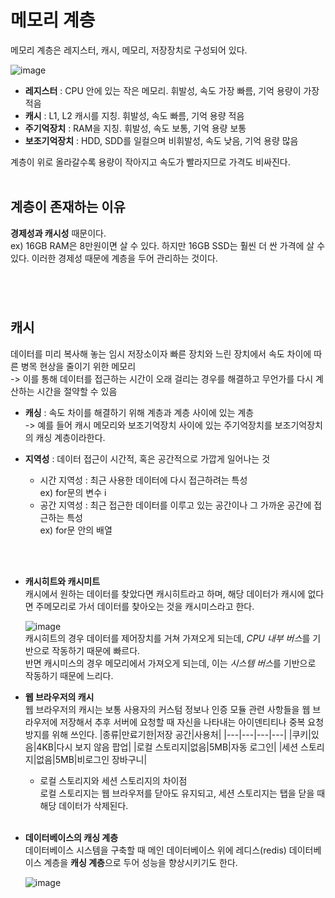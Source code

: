 # 메모리 계층 
메모리 계층은 레지스터, 캐시, 메모리, 저장장치로 구성되어 있다. 

![image](https://velog.velcdn.com/images/developer-sora/post/dc6b4357-f8bd-46b0-a458-ea327bd53203/image.png)

- **레지스터** : CPU 안에 있는 작은 메모리. 휘발성, 속도 가장 빠름, 기억 용량이 가장 적음
- **캐시** : L1, L2 캐시를 지칭. 휘발성, 속도 빠름, 기억 용량 적음
- **주기억장치** : RAM을 지칭. 휘발성, 속도 보통, 기억 용량 보통 
- **보조기억장치** : HDD, SDD를 일컬으며 비휘발성, 속도 낮음, 기억 용량 많음

계층이 위로 올라갈수록 용량이 작아지고 속도가 빨라지므로 가격도 비싸진다. 
<br>
<br>

## 계층이 존재하는 이유 
**경제성과 캐시성** 때문이다. 
<br>ex) 16GB RAM은 8만원이면 살 수 있다. 하지만 16GB SSD는 훨씬 더 싼 가격에 살 수 있다. 이러한 경제성 때문에 계층을 두어 관리하는 것이다. 
#
<br>

## 캐시
데이터를 미리 복사해 놓는 임시 저장소이자 빠른 장치와 느린 장치에서 속도 차이에 따른 병목 현상을 줄이기 위한 메모리
<br>
-> 이를 통해 데이터를 접근하는 시간이 오래 걸리는 경우를 해결하고 무언가를 다시 계산하는 시간을 절약할 수 있음

- **캐싱**
: 속도 차이를 해결하기 위해 계층과 계층 사이에 있는 계층 
<br> -> 예를 들어 캐시 메모리와 보조기억장치 사이에 있는 주기억장치를 보조기억장치의 캐싱 계층이라한다. 

- **지역성**
: 데이터 접근이 시간적, 혹은 공간적으로 가깝게 일어나는 것
    - 시간 지역성 : 최근 사용한 데이터에 다시 접근하려는 특성 
    <br>ex) for문의 변수 i 
    - 공간 지역성 : 최근 접근한 데이터를 이루고 있는 공간이나 그 가까운 공간에 접근하는 특성
    <br>ex) for문 안의 배열
<br>
<br>

- **캐시히트와 캐시미트**
    <br> 캐시에서 원하는 데이터를 찾았다면 캐시히트라고 하며,
해당 데이터가 캐시에 없다면 주메모리로 가서 데이터를 찾아오는 것을 캐시미스라고 한다. 

    ![image](https://velog.velcdn.com/images/developer-sora/post/f3b7e91e-a41a-472a-a14e-5cd75f8e78c8/image.png) 
    <br> 캐시히트의 경우 데이터를 제어장치를 거쳐 가져오게 되는데, *CPU 내부 버스*를  기반으로 작동하기 때문에 빠르다. <br> 반면 캐시미스의 경우 메모리에서 가져오게 되는데, 이는 *시스템 버스*를 기반으로 작동하기 때문에 느리다.



- **웹 브라우저의 캐시** 
<br>웹 브라우저의 캐시는 보통 사용자의 커스텀 정보나 인증 모듈 관련 사항들을 웹 브라우저에 저장해서 추후 서버에 요청할 때 자신을 나타내는 아이덴티티나 중복 요청 방지를 위해 쓰인다.
    |종류|만료기한|저장 공간|사용처|
    |---|---|---|---|
    |쿠키|있음|4KB|다시 보지 않음 팝업|
    |로컬 스토리지|없음|5MB|자동 로그인|
    |세션 스토리지|없음|5MB|비로그인 장바구니|

    - 로컬 스토리지와 세션 스토리지의 차이점
    <br> 로컬 스토리지는 웹 브라우저를 닫아도 유지되고, 세션 스토리지는 탭을 닫을 때 해당 데이터가 삭제된다.
<br> <br>
- **데이터베이스의 캐싱 계층** 
<br>데이터베이스 시스템을 구축할 때 메인 데이터베이스 위에 레디스(redis) 데이터베이스 계층을 **캐싱 계층**으로 두어 성능을 향상시키기도 한다. 

    ![image](https://velog.velcdn.com/images/developer-sora/post/0d5ef870-98a3-40e2-a0fd-35b80839421e/image.png)